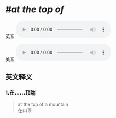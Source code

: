 # ***\#at the top of*** 
英音
<audio src="./media/at the top of1.aac" controls="controls"></audio>

美音
<audio src="./media/at the top of2.aac" controls="controls"></audio>



  

英文释义
---
### 1.**在……顶端**  

 > at the top of a mountain  
 > 在山顶    


